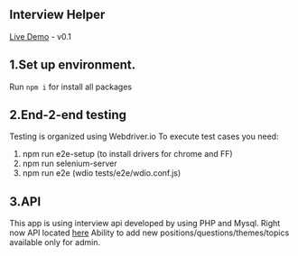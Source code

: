 Interview Helper
------------------------
[Live Demo](https://test.webtech.by/interview/#/) - v0.1


1.Set up environment.
------------------------

Run `npm i` for install all packages

2.End-2-end testing
------------------------

Testing is organized using Webdriver.io
To execute test cases you need:

1. npm run e2e-setup (to install drivers for chrome and FF)
2. npm run selenium-server
3. npm run e2e (wdio tests/e2e/wdio.conf.js)

3.API
------------------------
This app is using interview api developed by using PHP and Mysql. 
Right now API located [here](http://project.webtech.by/)
Ability to add new positions/questions/themes/topics available only for admin.
